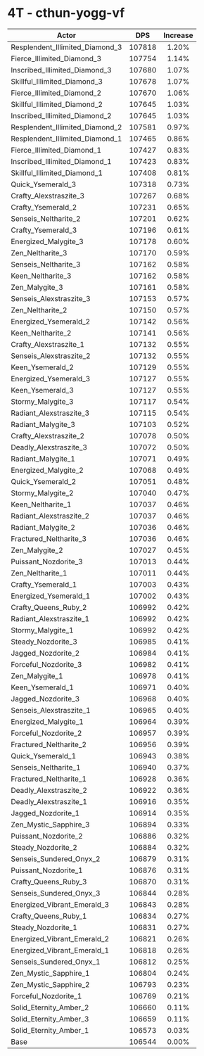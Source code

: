 # 4T - cthun-yogg-vf
| Actor | DPS | Increase |
|---|:---:|:---:|
|Resplendent_Illimited_Diamond_3|107818|1.20%|
|Fierce_Illimited_Diamond_3|107754|1.14%|
|Inscribed_Illimited_Diamond_3|107680|1.07%|
|Skillful_Illimited_Diamond_3|107678|1.07%|
|Fierce_Illimited_Diamond_2|107670|1.06%|
|Skillful_Illimited_Diamond_2|107645|1.03%|
|Inscribed_Illimited_Diamond_2|107645|1.03%|
|Resplendent_Illimited_Diamond_2|107581|0.97%|
|Resplendent_Illimited_Diamond_1|107465|0.86%|
|Fierce_Illimited_Diamond_1|107427|0.83%|
|Inscribed_Illimited_Diamond_1|107423|0.83%|
|Skillful_Illimited_Diamond_1|107408|0.81%|
|Quick_Ysemerald_3|107318|0.73%|
|Crafty_Alexstraszite_3|107267|0.68%|
|Crafty_Ysemerald_2|107231|0.65%|
|Senseis_Neltharite_2|107201|0.62%|
|Crafty_Ysemerald_3|107196|0.61%|
|Energized_Malygite_3|107178|0.60%|
|Zen_Neltharite_3|107170|0.59%|
|Senseis_Neltharite_3|107162|0.58%|
|Keen_Neltharite_3|107162|0.58%|
|Zen_Malygite_3|107161|0.58%|
|Senseis_Alexstraszite_3|107153|0.57%|
|Zen_Neltharite_2|107150|0.57%|
|Energized_Ysemerald_2|107142|0.56%|
|Keen_Neltharite_2|107141|0.56%|
|Crafty_Alexstraszite_1|107132|0.55%|
|Senseis_Alexstraszite_2|107132|0.55%|
|Keen_Ysemerald_2|107129|0.55%|
|Energized_Ysemerald_3|107127|0.55%|
|Keen_Ysemerald_3|107127|0.55%|
|Stormy_Malygite_3|107117|0.54%|
|Radiant_Alexstraszite_3|107115|0.54%|
|Radiant_Malygite_3|107103|0.52%|
|Crafty_Alexstraszite_2|107078|0.50%|
|Deadly_Alexstraszite_3|107072|0.50%|
|Radiant_Malygite_1|107071|0.49%|
|Energized_Malygite_2|107068|0.49%|
|Quick_Ysemerald_2|107051|0.48%|
|Stormy_Malygite_2|107040|0.47%|
|Keen_Neltharite_1|107037|0.46%|
|Radiant_Alexstraszite_2|107037|0.46%|
|Radiant_Malygite_2|107036|0.46%|
|Fractured_Neltharite_3|107036|0.46%|
|Zen_Malygite_2|107027|0.45%|
|Puissant_Nozdorite_3|107013|0.44%|
|Zen_Neltharite_1|107011|0.44%|
|Crafty_Ysemerald_1|107003|0.43%|
|Energized_Ysemerald_1|107002|0.43%|
|Crafty_Queens_Ruby_2|106992|0.42%|
|Radiant_Alexstraszite_1|106992|0.42%|
|Stormy_Malygite_1|106992|0.42%|
|Steady_Nozdorite_3|106985|0.41%|
|Jagged_Nozdorite_2|106984|0.41%|
|Forceful_Nozdorite_3|106982|0.41%|
|Zen_Malygite_1|106978|0.41%|
|Keen_Ysemerald_1|106971|0.40%|
|Jagged_Nozdorite_3|106968|0.40%|
|Senseis_Alexstraszite_1|106965|0.40%|
|Energized_Malygite_1|106964|0.39%|
|Forceful_Nozdorite_2|106957|0.39%|
|Fractured_Neltharite_2|106956|0.39%|
|Quick_Ysemerald_1|106943|0.38%|
|Senseis_Neltharite_1|106940|0.37%|
|Fractured_Neltharite_1|106928|0.36%|
|Deadly_Alexstraszite_2|106922|0.36%|
|Deadly_Alexstraszite_1|106916|0.35%|
|Jagged_Nozdorite_1|106914|0.35%|
|Zen_Mystic_Sapphire_3|106894|0.33%|
|Puissant_Nozdorite_2|106886|0.32%|
|Steady_Nozdorite_2|106884|0.32%|
|Senseis_Sundered_Onyx_2|106879|0.31%|
|Puissant_Nozdorite_1|106876|0.31%|
|Crafty_Queens_Ruby_3|106870|0.31%|
|Senseis_Sundered_Onyx_3|106844|0.28%|
|Energized_Vibrant_Emerald_3|106843|0.28%|
|Crafty_Queens_Ruby_1|106834|0.27%|
|Steady_Nozdorite_1|106831|0.27%|
|Energized_Vibrant_Emerald_2|106821|0.26%|
|Energized_Vibrant_Emerald_1|106818|0.26%|
|Senseis_Sundered_Onyx_1|106812|0.25%|
|Zen_Mystic_Sapphire_1|106804|0.24%|
|Zen_Mystic_Sapphire_2|106793|0.23%|
|Forceful_Nozdorite_1|106769|0.21%|
|Solid_Eternity_Amber_2|106660|0.11%|
|Solid_Eternity_Amber_3|106659|0.11%|
|Solid_Eternity_Amber_1|106573|0.03%|
|Base|106544|0.00%|
